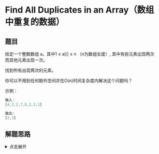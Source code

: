 # Find All Duplicates in an Array（数组中重复的数据）

## 题目

给定一个整数数组 a，其中1 ≤ a[i] ≤ n （n为数组长度）, 其中有些元素出现两次而其他元素出现一次。

找到所有出现两次的元素。

你可以不用到任何额外空间并在O(n)时间复杂度内解决这个问题吗？

示例：

```js
输入:
[4,3,2,7,8,2,3,1]

输出:
[2,3]
```

## 解题思路

<details>
<summary>点击展开</summary>
- 由条件1 ≤ a[i] ≤ n，可知出nums 中的所有值可以和其索引有对应关系
- 对应关系为 nums[i]的正负值可表示 值为i + 1是否出现，若出现则将其变为加上负号，即 nums[i] *= -1,默认为正整数即未出现
- 情况假设一：当nums中所有项只出现一次时候，nums中的所有值都会变为负数
  - nums = [1, 2, 3, 4, 5] => [-1, -2, -3, -4, -5]
- 情况假设二：当nums中出现了一项重复项，则处理后的nums中必定有一个数为正数，可推演得到nums有多少个正数，代表重复了多少次
  - nums = [1, 2, 3, 4, 5, 5] => [-1, -2, -3, -4, -5, 5]
基于上述情况，当遍历时遇到 nums[num - 1] 为负数时，表示num这个数已经出现过一次了，再次遇到表示num是重复的，故将其加入结果集
</details>
